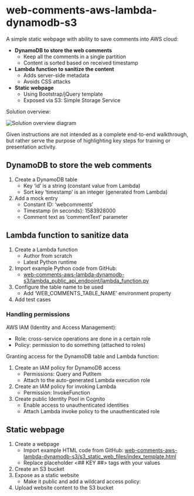 # web-comments-aws-lambda-dynamodb-s3

A simple static webpage with ability to save comments into AWS cloud:
- **DynamoDB to store the web comments**
   - Keep all the comments in a single partition
   - Content is sorted based on received timestamp
- **Lambda function to sanitize the content**
   - Adds server-side metadata
   - Avoids CSS attacks
- **Static webpage**
   - Using Bootstrap/jQuery template
   - Exposed via S3: Simple Storage Service

Solution overview:

![Solution overview diagram](https://www.plantuml.com/plantuml/proxy?src=https://raw.githubusercontent.com/lanbotdevman/hobby-projects-with-cloud/master/web-comments-aws-lambda-dynamodb-s3/solution_overview.puml)

Given instructions are not intended as a complete end-to-end walkthrough, but rather serve the purpose of highlighting key steps for training or presentation activity.

## DynamoDB to store the web comments

1. Create a DynamoDB table
   - Key ‘id’ is a string (constant value from Lambda)
   - Sort key ‘timestamp’ is an integer (generated from Lambda)
2. Add a mock entry
   - Constant ID: ‘webcomments’
   - Timestamp (in seconds): 1583928000
   - Comment text as ‘commentText’ parameter

## Lambda function to sanitize data

1. Create a Lambda function
   - Author from scratch
   - Latest Python runtime
2. Import example Python code from GitHub:
   - [web-comments-aws-lambda-dynamodb-s3/lambda_public_api_endpoint/lambda_function.py](https://github.com/lanbotdevman/hobby-projects-with-cloud/blob/master/web-comments-aws-lambda-dynamodb-s3/lambda_public_api_endpoint/lambda_function.py)
3. Configure the table name to be used
   - Add ‘WEB_COMMENTS_TABLE_NAME’ environment property
4. Add test cases

### Handling permissions

AWS IAM (Identity and Access Management):
- Role: cross-service operations are done in a certain role
- Policy: permission to do something (attached to roles)

Granting access for the DynamoDB table and Lambda function:
1. Create an IAM policy for DynamoDB access
   - Permissions: Query and PutItem
   - Attach to the auto-generated Lambda execution role
2. Create an IAM policy for invoking Lambda
   - Permission: InvokeFunction
3. Create public Identity Pool in Cognito
   - Enable access to unauthenticated identities
   - Attach Lambda invoke policy to the unauthenticated role

## Static webpage
1. Create a webpage
   - Import example HTML code from GitHub: [web-comments-aws-lambda-dynamodb-s3/s3_static_web_files/index_template.html](https://github.com/lanbotdevman/hobby-projects-with-cloud/blob/master/web-comments-aws-lambda-dynamodb-s3/s3_static_web_files/index_template.html)
   - Replace placeholder <## KEY ##> tags with your values
2. Create an S3 bucket
3. Expose as a static website
   - Make it public and add a wildcard access policy: [](https://docs.aws.amazon.com/AmazonS3/latest/dev/WebsiteHosting.html)
4. Upload website content to the S3 bucket
